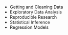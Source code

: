 * Getting and Cleaning Data
* Exploratory Data Analysis
* Reproducible Research
* Statistical Inference
* Regression Models

